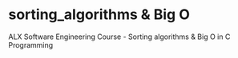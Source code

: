 # sorting_algorithms &amp; Big O
ALX Software Engineering Course - Sorting algorithms &amp; Big O in C Programming
